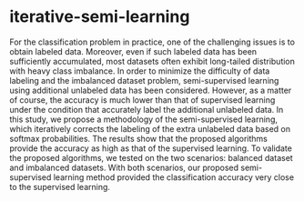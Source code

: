 # iterative-semi-learning

For the classification problem in practice, one of the challenging issues is to obtain labeled data. Moreover, even if such labeled data has been sufficiently accumulated, most datasets often exhibit long-tailed distribution with heavy class imbalance. In order to minimize the difficulty of data labeling and the imbalanced dataset problem, semi-supervised learning using additional unlabeled data has been considered. However, as a matter of course, the accuracy is much lower than that of supervised learning under the condition that accurately label the additional unlabeled data. In this study, we propose a methodology of the semi-supervised learning, which iteratively corrects the labeling of the extra unlabeled data based on softmax probabilities. The results show that the proposed algorithms provide the accuracy as high as that of the supervised learning. To validate the proposed algorithms, we tested on the two scenarios: balanced dataset and imbalanced datasets. With both scenarios, our proposed semi-supervised learning method provided the classification accuracy very close to the supervised learning.

